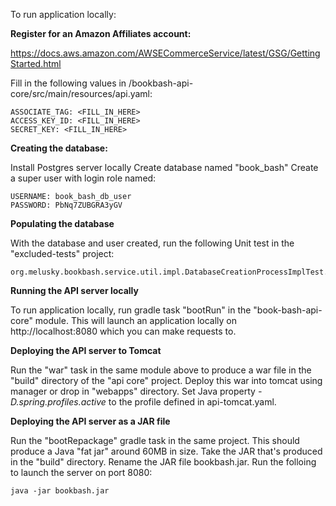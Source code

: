 To run application locally:

**Register for an Amazon Affiliates account:**

https://docs.aws.amazon.com/AWSECommerceService/latest/GSG/GettingStarted.html

Fill in the following values in /bookbash-api-core/src/main/resources/api.yaml:

    ASSOCIATE_TAG: <FILL_IN_HERE>
    ACCESS_KEY_ID: <FILL_IN_HERE>
    SECRET_KEY: <FILL_IN_HERE>

**Creating the database:**

Install Postgres server locally
Create database named "book_bash"
Create a super user with login role named:

    USERNAME: book_bash_db_user
    PASSWORD: PbNq7ZUBGRA3yGV

**Populating the database**

With the database and user created, run the following Unit test in the "excluded-tests" project:

    org.melusky.bookbash.service.util.impl.DatabaseCreationProcessImplTest.test_create_database

**Running the API server locally**

To run application locally, run gradle task "bootRun" in the "book-bash-api-core" module.  This will launch an application locally on http://localhost:8080 which you can make requests to.

**Deploying the API server to Tomcat**

Run the "war" task in the same module above to produce a war file in the "build" directory of the "api core" project.  Deploy this war into tomcat using manager or drop in "webapps" directory.  Set Java property _-D.spring.profiles.active_ to the profile defined in api-tomcat.yaml.

**Deploying the API server as a JAR file**

Run the "bootRepackage" gradle task in the same project.  This should produce a Java "fat jar" around 60MB in size.  Take the JAR that's produced in the "build" directory.  Rename the JAR file bookbash.jar.  Run the folloing to launch the server on port 8080:

    java -jar bookbash.jar